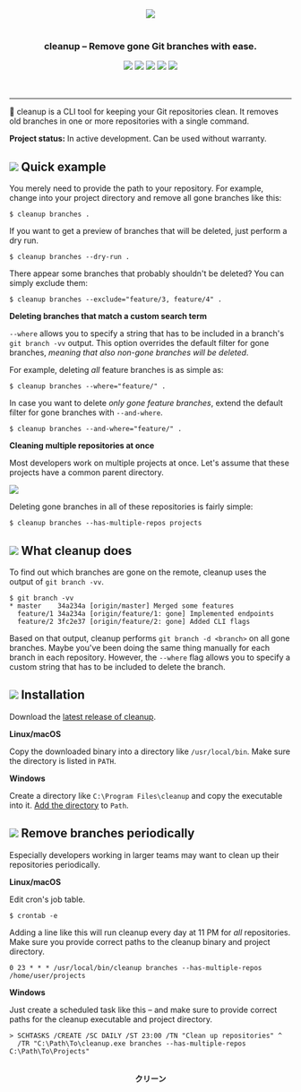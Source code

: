 <p align="center">
<br>
<br>
<img src="https://sternentstehung.de/cleanup.png">
<br>
<br>
</p>

<h3 align="center">cleanup &ndash; Remove gone Git branches with ease.</h3>

<p align="center">
<a href="https://circleci.com/gh/dominikbraun/cleanup"><img src="https://circleci.com/gh/dominikbraun/cleanup.svg?style=shield"></a>
<a href="https://goreportcard.com/report/github.com/dominikbraun/cleanup"><img src="https://goreportcard.com/badge/github.com/dominikbraun/cleanup"></a>
<a href="https://www.codefactor.io/repository/github/dominikbraun/cleanup"><img src="https://www.codefactor.io/repository/github/dominikbraun/cleanup/badge" /></a>
<a href="https://github.com/dominikbraun/cleanup/releases"><img src="https://img.shields.io/github/v/release/dominikbraun/cleanup?sort=semver"></a>
<a href="https://github.com/dominikbraun/cleanup/blob/master/LICENSE"><img src="https://img.shields.io/badge/license-Apache--2.0-brightgreen"></a>
<br>
<br>
<br>
</p>

---

:dizzy: cleanup is a CLI tool for keeping your Git repositories clean. It removes old branches in one or more repositories with a single command.

**Project status:** In active development. Can be used without warranty.

## <img src="https://sternentstehung.de/cleanup-dot.png"> Quick example

You merely need to provide the path to your repository. For example, change into your project directory and remove all gone branches like this:

````shell script
$ cleanup branches .
````

If you want to get a preview of branches that will be deleted, just perform a dry run.

````shell script
$ cleanup branches --dry-run .
````

There appear some branches that probably shouldn't be deleted? You can simply exclude them:

````shell script
$ cleanup branches --exclude="feature/3, feature/4" .
````

**Deleting branches that match a custom search term**

`--where` allows you to specify a string that has to be included in a branch's `git branch -vv` output. This option
overrides the default filter for gone branches, _meaning that also non-gone branches will be deleted_. 

For example, deleting _all_ feature branches is as simple as:

```shell script
$ cleanup branches --where="feature/" .
```

In case you want to delete _only gone feature branches_, extend the default filter for gone branches with `--and-where`.

```shell script
$ cleanup branches --and-where="feature/" .
```

**Cleaning multiple repositories at once**

Most developers work on multiple projects at once. Let's assume that these projects have a common parent directory.

<img src="https://sternentstehung.de/example-projects.png">

Deleting gone branches in all of these repositories is fairly simple:

````shell script
$ cleanup branches --has-multiple-repos projects
````

## <img src="https://sternentstehung.de/cleanup-dot.png"> What cleanup does

To find out which branches are gone on the remote, cleanup uses the output of `git branch -vv`.

````shell script
$ git branch -vv
* master	34a234a [origin/master] Merged some features
  feature/1	34a234a [origin/feature/1: gone] Implemented endpoints
  feature/2	3fc2e37 [origin/feature/2: gone] Added CLI flags
````

Based on that output, cleanup performs `git branch -d <branch>` on all gone branches. Maybe you've been doing the same
thing manually for each branch in each repository. However, the `--where` flag allows you to specify a custom string
that has to be included to delete the branch.

## <img src="https://sternentstehung.de/cleanup-dot.png"> Installation

Download the [latest release of cleanup](https://github.com/dominikbraun/cleanup/releases).

**Linux/macOS**

Copy the downloaded binary into a directory like `/usr/local/bin`. Make sure the directory is listed in `PATH`.

**Windows**

Create a directory like `C:\Program Files\cleanup` and copy the executable into it. [Add the directory](https://www.computerhope.com/issues/ch000549.htm) to `Path`.

## <img src="https://sternentstehung.de/cleanup-dot.png"> Remove branches periodically

Especially developers working in larger teams may want to clean up their repositories periodically.

**Linux/macOS**

Edit cron's job table.

````shell script
$ crontab -e
````

Adding a line like this will run cleanup every day at 11 PM for _all_ repositories. Make sure you provide correct paths to the cleanup binary and project directory.

````shell script
0 23 * * * /usr/local/bin/cleanup branches --has-multiple-repos /home/user/projects
````

**Windows**

Just create a scheduled task like this &ndash; and make sure to provide correct paths for the cleanup executable and project directory.

````shell script
> SCHTASKS /CREATE /SC DAILY /ST 23:00 /TN "Clean up repositories" ^
  /TR "C:\Path\To\cleanup.exe branches --has-multiple-repos C:\Path\To\Projects"
````

<p align="center">
<br>
<strong>クリーン</strong>
<br>
</p>